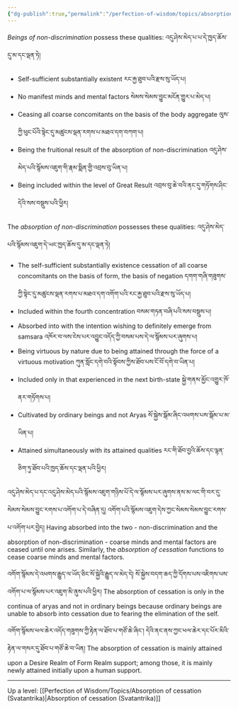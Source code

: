 ```yaml
---
{"dg-publish":true,"permalink":"/perfection-of-wisdom/topics/absorption-of-cessation-abhidharmakosha/"}
---
```


*Beings of non-discrimination* possess these qualities: འདུ་ཤེས་མེད་པ་པ་དེ་ཁྱད་ཆོས་དུ་མ་དང་ལྡན་ཏེ། 
- Self-sufficient substantially existent རང་རྐྱ་ཐུབ་པའི་རྫས་སུ་ཡོད་པ།
- No manifest minds and mental factors སེམས་སེམས་བྱུང་མངོན་གྱུར་པ་མེད་པ།
- Ceasing all coarse concomitants on the basis of the body aggregate 
  ལུས་ཀྱི་ཕུང་པོའི་སྟེང་དུ་མཚུངས་ལྡན་རགས་པ་མཐའ་དག་བཀག་པ།
- Being the fruitional result of the absorption of non-discrimination
  འདུ་ཤེས་མེད་པའི་སྙོམས་འཇུག་གི་རྣམ་སྨིན་གྱི་འབྲས་བུ་ཡིན་པ།
- Being included within the level of Great Result འབྲས་བུ་ཆེ་བའི་ནང་དུ་གཏོགས་ཤིང་དེའི་སས་བསྡུས་པའི་ཕྱིར།

The *absorption of non-discrimination* possesses these qualities: འདུ་ཤེས་མེད་པའི་སྙོམས་འཇུག་དེ་ཡང་ཁྱད་ཆོས་དུ་མ་དང་ལྡན་ཏེ། 
- The self-sufficient substantially existence cessation of all coarse concomitants on the basis of form, the basis of negation དགག་གཞི་གཟུགས་ཀྱི་སྟེང་དུ་མཚུངས་ལྡན་རགས་པ་མཐའ་དག་འགོག་པའི་རང་རྐྱ་ཐུབ་པའི་རྫས་སུ་ཡོད་པ།
- Included within the fourth concentration བསམ་གཏན་བཞི་པའི་སས་བསྡུས་པ།
- Absorbed into with the intention wishing to definitely emerge from samsara 
  འཁོར་བ་ལས་ངེས་པར་འབྱུང་འདོད་ཀྱི་བསམ་པས་དེ་ལ་སྙོམས་པར་ཞུགས་པ།
- Being virtuous by nature due to being attained through the force of a virtuous motivation
  ཀུན་སློང་དགེ་བའི་སྟོབས་ཀྱིས་ཐོབ་པས་ངོ་བོ་དགེ་བ་ཡིན་པ།
- Included only in that experienced in the next birth-state སྐྱེ་གནས་མྱོང་འགྱུར་ཁོ་ནར་གཏོགས་པ།
- Cultivated by ordinary beings and not Aryas སོ་སྐྱེས་སྒོམ་ཞིང་འཕགས་པས་སྒོམ་པ་མ་ཡིན་པ།
- Attained simultaneously with its attained qualities རང་གི་ཐོབ་བྱའི་ཆོས་དང་ལྷན་ཅིག་ཏུ་ཐོབ་པའི་ཁྱད་ཆོས་དང་ལྡན་པའི་ཕྱིར།

འདུ་ཤེས་མེད་པ་དང་འདུ་ཤེས་མེད་པའི་སྙོམས་འཇུག་གཉིས་པོ་དེ་ལ་སྙོམས་པར་ཞུགས་ནས་མ་ལང་གི་བར་དུ་སེམས་སེམས་བྱུང་རགས་པ་འགོག་པ་དེ་བཞིན་དུ། 
འགོག་པའི་སྙོམས་འཇུག་དེས་ཀྱང་སེམས་སེམས་བྱུང་རགས་པ་འགོག་པར་བྱེད།
Having absorbed into the two - non-discrimination and the absorption of non-discrimination - coarse minds and mental factors are ceased until one arises.
Similarly, the *absorption of cessation* functions to cease coarse minds and mental factors.

འགོག་སྙོམས་དེ་འཕགས་རྒྱུད་ལ་ཡོད་ཅིང་སོ་སྐྱེའི་རྒྱུད་ལ་མེད་དེ། སོ་སྐྱེས་བདག་ཆད་ཀྱི་དོགས་པས་འཇིགས་པས་འགོག་པ་ལ་སྙོམས་པར་འཇུག་མི་ནུས་པའི་ཕྱིར།
The absorption of cessation is only in the continua of aryas and not in ordinary beings because ordinary beings are unable to absorb into cessation due to fearing the elimination of the self.

འགོག་སྙོམས་ཕལ་ཆེར་འདོད་གཟུགས་ཀྱི་རྟེན་ལ་ཐོབ་པ་གཙོ་ཆེ་ཞིང༌། དེའི་ནང་ནས་ཀྱང་ཕལ་ཆེར་དང་པོར་མིའི་རྟེན་ལ་གསར་དུ་ཐོབ་པ་གཙོ་ཆེ་བ་ཡིན།
The absorption of cessation is mainly attained upon a Desire Realm of Form Realm support; among those, it is mainly newly attained initially upon a human support.




---
Up a level: [[Perfection of Wisdom/Topics/Absorption of cessation (Svatantrika)\|Absorption of cessation (Svatantrika)]]